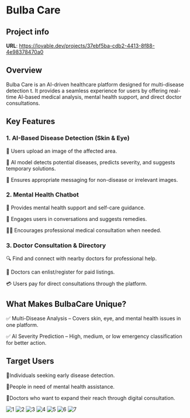 # Bulba Care

## Project info

**URL**: https://lovable.dev/projects/37ebf5ba-cdb2-4413-8f88-4e98378470a0

## Overview

Bulba Care is an AI-driven healthcare platform designed for multi-disease detection t. It provides a seamless experience for users by offering real-time AI-based medical analysis, mental health support, and direct doctor consultations.

## Key Features

### 1. AI-Based Disease Detection (Skin & Eye)

   🔹 Users upload an image of the affected area.

   🔹 AI model detects potential diseases, predicts severity, and suggests temporary solutions.

   🔹 Ensures appropriate messaging for non-disease or irrelevant images.

### 2. Mental Health Chatbot

  🧠 Provides mental health support and self-care guidance.

   💬 Engages users in conversations and suggests remedies.

   👩‍⚕️ Encourages professional medical consultation when needed.

### 3. Doctor Consultation & Directory

   🔍 Find and connect with nearby doctors for professional help.

   💼 Doctors can enlist/register for paid listings.

   💳 Users pay for direct consultations through the platform.

## What Makes BulbaCare Unique?

✅ Multi-Disease Analysis – Covers skin, eye, and mental health issues in one platform.

✅ AI Severity Prediction – High, medium, or low emergency classification for better action.

## Target Users

🔹Individuals seeking early disease detection.

🔹People in need of mental health assistance.

🔹Doctors who want to expand their reach through digital consultation.

![1](https://github.com/user-attachments/assets/5e3ca6c4-ced9-496e-93fa-38561516f02c)
![2](https://github.com/user-attachments/assets/21115f8b-d269-4a5b-bdd6-dea9720da026)
![3](https://github.com/user-attachments/assets/8d397ee0-bc62-4d70-994f-692ffd13fd24)
![4](https://github.com/user-attachments/assets/1b8082bd-12f6-416c-b3de-2f14768b1cf1)
![5](https://github.com/user-attachments/assets/95a2b480-08e0-4af2-aed3-900a1345e6e2)
![6](https://github.com/user-attachments/assets/b4dcc5f7-60ec-4388-96dd-dd4c4b209223)
![7](https://github.com/user-attachments/assets/12d7df1c-8692-4f50-a9f4-64195f156a9d)
